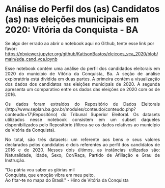 # Análise do Perfil dos (as) Candidatos (as) nas eleições municipais em 2020: Vitória da Conquista - BA

Se algo der errado ao abrir o notebook aqui no Github, tente esse link por favor: https://nbviewer.jupyter.org/github/KattsonBastos/eleicoes_vca_2020/blob/main/eda_cand_vca.ipynb

<p align = 'justify'>Esse notebook contém uma análise do perfil dos candidados eleitorais em 2020 do município de Vitória da Conquista, Ba.
A seção de análise exploratória está dividida em duas partes. A primeira contém a visualização dos dados dos candidatos nas eleições municipais de 2020. A segunda apresenta um comparativo entre os dados das eleições de 2020 com os de 2016.
</p>

<p align = 'justify'>Os dados foram extraídos do Repositório de Dados Eleitorais (http://www.seplan.ba.gov.br/modules/conteudo/conteudo.php?conteudo=17\Repositório) do Tribunal Superior Eleitoral. Os datasets utilizados nesse notebook consistem em um subset daqueles disponibilizados pelo Repositório (filtrou-se os dados relativos ao município de Vitória da Conquista). </p>

<p align = 'justify'>No total, são três datasets: um referente aos bens e seus valores declarados pelos candidatos e dois referentes ao perfil dos candidatos de 2016 e de 2020. Nesses dois últimos, as instâncias utilizadas são: Naturalidade, Idade, Sexo, Cor/Raça, Partido de Afiliação e Grau de Instrução.</p>

"Da pátria vou saber as glórias mil <br>
Conquista, que emoção vibra em meu peito,<br>
Ao fitar-te no mapa do Brasil." - Hino de Vitória da Conquista

